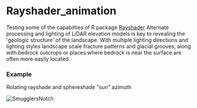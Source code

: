 # Rayshader_animation

Testing some of the capabilties of R package [Rayshader](https://github.com/tylermorganwall/rayshader)
Alternate processing and lighting of LiDAR elevation models is key to revealing the 'geologic structure' of the landscape.
With multiple lighting directions and lighting styles landscape scale fracture patterns and glacial grooves, along with bedrock outcrops or places where bedrock is near the surface are often more easily located.

### Example 
Rotating rayshade and sphereshade "sun" azimuth

![SmugglersNotch](../master/Animated_1-360_web.gif)
